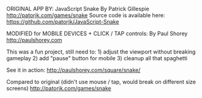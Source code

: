 ORIGINAL APP BY:
JavaScript Snake
By Patrick Gillespie
http://patorjk.com/games/snake
Source code is available here: https://github.com/patorjk/JavaScript-Snake
  
  
MODIFIED for MOBILE DEVICES + CLICK / TAP controls:
By Paul Shorey
http://paulshorey.com
  
  
This was a fun project, still need to:
	1) adjust the viewport without breaking gameplay
	2) add "pause" button for mobile
	3) cleanup all that spaghetti
  
  

See it in action:
http://paulshorey.com/square/snake/
  
Compared to original (didn't use mouse / tap, would break on different size screens)
http://patorjk.com/games/snake